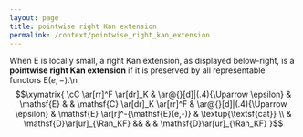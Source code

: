 ```yaml
---
layout: page
title: pointwise right Kan extension
permalink: /context/pointwise_right_kan_extension
---
```

When $\mathsf{E}$ is locally small, a right Kan extension, as displayed below-right, is a **pointwise right Kan extension** if it is preserved by all representable functors $\mathsf{E}(e,-)$.\n$$\xymatrix{ \cC \ar[rr]^F \ar[dr]_K & \ar@{}[d]|(.4){\Uparrow \epsilon} & \mathsf{E} & & \mathsf{C} \ar[dr]_K \ar[rr]^F  &  \ar@{}[d]|(.4){\Uparrow \epsilon} & \mathsf{E} \ar[r]^-{\mathsf{E}(e,-)} & \textup{\textsf{cat}}   \\ & \mathsf{D}\ar[ur]_{\Ran_KF} &&  & & \mathsf{D}\ar[ur]_{\Ran_KF} }$$
